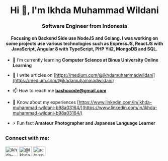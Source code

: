 <h1 align="center">Hi 👋, I'm Ikhda Muhammad Wildani</h1>
<h3 align="center">Software Engineer from Indonesia</h3>
<h4 align="center">Focusing on Backend Side use NodeJS and Golang. I was working on some projects use various technologies such as ExpressJS, ReactJS with JavaScript, Angular 8 with TypeScript, PHP Yii2, MongoDB and SQL.</h4>

- 🌱 I’m currently learning **Computer Science at Binus University Online Learning**

- 📝 I write articles on [https://medium.com/@ikhdamuhammadwildani](https://medium.com/@ikhdamuhammadwildani)

- 📫 How to reach me **bashocode@gmail.com**

- 📄 Know about my experiences [https://www.linkedin.com/in/ikhda-muhammad-wildani-b98a03164/](https://www.linkedin.com/in/ikhda-muhammad-wildani-b98a03164/)

- ⚡ Fun fact **Amateur Photographer and Japanese Language Learner**

<h3 align="left">Connect with me:</h3>
<p align="left">
<a href="https://linkedin.com/in/ikhda-muhammad-wildani-b98a03164/" target="blank"><img align="center" src="https://raw.githubusercontent.com/rahuldkjain/github-profile-readme-generator/master/src/images/icons/Social/linked-in-alt.svg" alt="ikhda-muhammad-wildani-b98a03164/" height="30" width="40" /></a>
<a href="https://medium.com/@ikhdamuhammadwildani" target="blank"><img align="center" src="https://raw.githubusercontent.com/rahuldkjain/github-profile-readme-generator/master/src/images/icons/Social/medium.svg" alt="@ikhdamuhammadwildani" height="30" width="40" /></a>
<a href="https://www.youtube.com/c/ucbvsg9rsk74ycnhkhfkj_tq" target="blank"><img align="center" src="https://raw.githubusercontent.com/rahuldkjain/github-profile-readme-generator/master/src/images/icons/Social/youtube.svg" alt="ucbvsg9rsk74ycnhkhfkj_tq" height="30" width="40" /></a>
</p>
